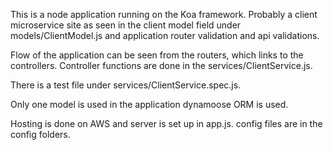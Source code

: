 This is a node application running on the Koa framework. Probably a client microservice site as seen in the client model field under models/ClientModel.js and application router validation and api validations.

Flow of the application can be seen from the routers, which links to the controllers. Controller functions are done in the services/ClientService.js.

There is a test file under services/ClientService.spec.js.

Only one model is used in the application dynamoose ORM is used.

Hosting is done on AWS and server is set up in app.js. config files are in the config folders.
